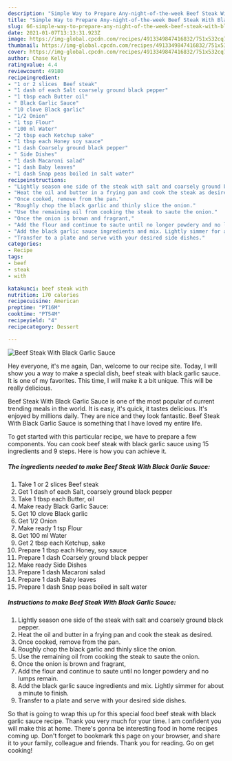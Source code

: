 ```yaml
---
description: "Simple Way to Prepare Any-night-of-the-week Beef Steak With Black Garlic Sauce"
title: "Simple Way to Prepare Any-night-of-the-week Beef Steak With Black Garlic Sauce"
slug: 66-simple-way-to-prepare-any-night-of-the-week-beef-steak-with-black-garlic-sauce
date: 2021-01-07T13:13:31.923Z
image: https://img-global.cpcdn.com/recipes/4913349847416832/751x532cq70/beef-steak-with-black-garlic-sauce-recipe-main-photo.jpg
thumbnail: https://img-global.cpcdn.com/recipes/4913349847416832/751x532cq70/beef-steak-with-black-garlic-sauce-recipe-main-photo.jpg
cover: https://img-global.cpcdn.com/recipes/4913349847416832/751x532cq70/beef-steak-with-black-garlic-sauce-recipe-main-photo.jpg
author: Chase Kelly
ratingvalue: 4.4
reviewcount: 49180
recipeingredient:
- "1 or 2 slices  Beef steak"
- "1 dash of each Salt coarsely ground black pepper"
- "1 tbsp each Butter oil"
- " Black Garlic Sauce"
- "10 clove Black garlic"
- "1/2 Onion"
- "1 tsp Flour"
- "100 ml Water"
- "2 tbsp each Ketchup sake"
- "1 tbsp each Honey soy sauce"
- "1 dash Coarsely ground black pepper"
- " Side Dishes"
- "1 dash Macaroni salad"
- "1 dash Baby leaves"
- "1 dash Snap peas boiled in salt water"
recipeinstructions:
- "Lightly season one side of the steak with salt and coarsely ground black pepper."
- "Heat the oil and butter in a frying pan and cook the steak as desired."
- "Once cooked, remove from the pan."
- "Roughly chop the black garlic and thinly slice the onion."
- "Use the remaining oil from cooking the steak to saute the onion."
- "Once the onion is brown and fragrant,"
- "Add the flour and continue to saute until no longer powdery and no lumps remain."
- "Add the black garlic sauce ingredients and mix. Lightly simmer for about a minute to finish."
- "Transfer to a plate and serve with your desired side dishes."
categories:
- Recipe
tags:
- beef
- steak
- with

katakunci: beef steak with 
nutrition: 170 calories
recipecuisine: American
preptime: "PT16M"
cooktime: "PT54M"
recipeyield: "4"
recipecategory: Dessert

---
```



![Beef Steak With Black Garlic Sauce](https://img-global.cpcdn.com/recipes/4913349847416832/751x532cq70/beef-steak-with-black-garlic-sauce-recipe-main-photo.jpg)

Hey everyone, it's me again, Dan, welcome to our recipe site. Today, I will show you a way to make a special dish, beef steak with black garlic sauce. It is one of my favorites. This time, I will make it a bit unique. This will be really delicious.



Beef Steak With Black Garlic Sauce is one of the most popular of current trending meals in the world. It is easy, it's quick, it tastes delicious. It's enjoyed by millions daily. They are nice and they look fantastic. Beef Steak With Black Garlic Sauce is something that I have loved my entire life.


To get started with this particular recipe, we have to prepare a few components. You can cook beef steak with black garlic sauce using 15 ingredients and 9 steps. Here is how you can achieve it.

<!--inarticleads1-->

##### The ingredients needed to make Beef Steak With Black Garlic Sauce:

1. Take 1 or 2 slices  Beef steak
1. Get 1 dash of each Salt, coarsely ground black pepper
1. Take 1 tbsp each Butter, oil
1. Make ready  Black Garlic Sauce:
1. Get 10 clove Black garlic
1. Get 1/2 Onion
1. Make ready 1 tsp Flour
1. Get 100 ml Water
1. Get 2 tbsp each Ketchup, sake
1. Prepare 1 tbsp each Honey, soy sauce
1. Prepare 1 dash Coarsely ground black pepper
1. Make ready  Side Dishes
1. Prepare 1 dash Macaroni salad
1. Prepare 1 dash Baby leaves
1. Prepare 1 dash Snap peas boiled in salt water




<!--inarticleads2-->

##### Instructions to make Beef Steak With Black Garlic Sauce:

1. Lightly season one side of the steak with salt and coarsely ground black pepper.
1. Heat the oil and butter in a frying pan and cook the steak as desired.
1. Once cooked, remove from the pan.
1. Roughly chop the black garlic and thinly slice the onion.
1. Use the remaining oil from cooking the steak to saute the onion.
1. Once the onion is brown and fragrant,
1. Add the flour and continue to saute until no longer powdery and no lumps remain.
1. Add the black garlic sauce ingredients and mix. Lightly simmer for about a minute to finish.
1. Transfer to a plate and serve with your desired side dishes.




So that is going to wrap this up for this special food beef steak with black garlic sauce recipe. Thank you very much for your time. I am confident you will make this at home. There's gonna be interesting food in home recipes coming up. Don't forget to bookmark this page on your browser, and share it to your family, colleague and friends. Thank you for reading. Go on get cooking!
